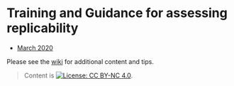# Training and Guidance for assessing replicability

- [March 2020](March%202020/0_Agenda.md)

Please see the [wiki](https://github.com/labordynamicsinstitute/replicability-training/wiki) for additional content and tips. 

> Content is [![License: CC BY-NC 4.0](https://licensebuttons.net/l/by-nc/4.0/80x15.png)](https://creativecommons.org/licenses/by-nc/4.0/).
